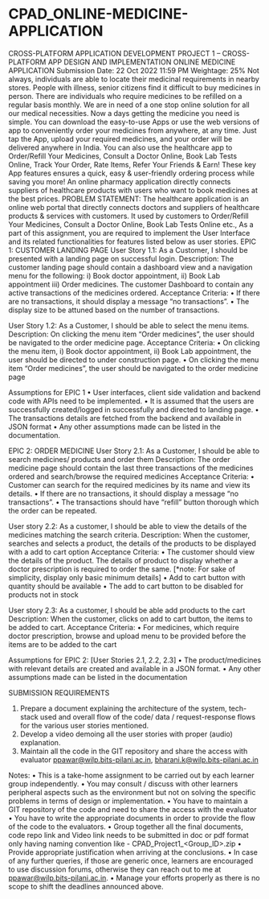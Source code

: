 # CPAD_ONLINE-MEDICINE-APPLICATION

CROSS-PLATFORM APPLICATION DEVELOPMENT
PROJECT 1 – CROSS-PLATFORM APP DESIGN AND IMPLEMENTATION
ONLINE MEDICINE APPLICATION
Submission Date: 22 Oct 2022 11:59 PM
Weightage: 25%
Not always, individuals are able to locate their medicinal requirements in nearby stores. People with illness, senior citizens find it difficult to buy medicines in person. There are individuals who require medicines to be refilled on a regular basis monthly. We are in need of a one stop online solution for all our medical necessities. 
Now a days getting the medicine you need is simple. You can download the easy-to-use Apps or use the web versions of app to conveniently order your medicines from anywhere, at any time. Just tap the App, upload your required medicines, and your order will be delivered anywhere in India. You can also use the healthcare app to Order/Refill Your Medicines, Consult a Doctor Online, Book Lab Tests Online, Track Your Order, Rate Items, Refer Your Friends & Earn! These key App features ensures a quick, easy & user-friendly ordering process while saving you more! An online pharmacy application directly connects suppliers of healthcare products with users who want to book medicines at the best prices. 
PROBLEM STATEMENT: 
The healthcare application is an online web portal that directly connects doctors and suppliers of healthcare products & services with customers. It used by customers to Order/Refill Your Medicines, Consult a Doctor Online, Book Lab Tests Online etc.,
As a part of this assignment, you are required to implement the User Interface and its related functionalities for features listed below as user stories. 
EPIC 1: CUSTOMER LANDING PAGE
User Story 1.1: 
As a Customer, I should be presented with a landing page on successful login.
Description: The customer landing page should contain a dashboard view and a navigation
menu for the following: i) Book doctor appointment, ii) Book Lab appointment iii) Order
medicines. The customer Dashboard to contain any active transactions of the medicines
ordered. 
Acceptance Criteria:
•	If there are no transactions, it should display a message “no transactions”.
•	The display size to be attuned based on the number of transactions.

User Story 1.2: 
As a Customer, I should be able to select the menu items.
Description: On clicking the menu item “Order medicines”, the user should be navigated to the
order medicine page.
Acceptance Criteria:
•	On clicking the menu item, i) Book doctor appointment, ii) Book Lab appointment, the user should be directed to under construction page. 
•	On clicking the menu item “Order medicines”, the user should be navigated to the order
medicine page

Assumptions for EPIC 1
•	User interfaces, client side validation and backend code with APIs need to be implemented.
•	It is assumed that the users are successfully created/logged in successfully and directed to landing page.
•	The transactions details are fetched from the backend and available in JSON format
•	Any other assumptions made can be listed in the documentation.

EPIC 2: ORDER MEDICINE
User Story 2.1: 
As a Customer, I should be able to search medicines/ products and order them
Description: The order medicine page should contain the last three transactions of the
medicines ordered and search/browse the required medicines
Acceptance Criteria:
•	Customer can search for the required medicines by its name and view its details.
•	If there are no transactions, it should display a message “no transactions”.
•	The transactions should have “refill” button thorough which the order can be repeated.

User story 2.2: 
As a customer, I should be able to view the details of the medicines matching the search criteria.
Description: When the customer, searches and selects a product, the details of the products to be displayed with a add to cart option 
Acceptance Criteria: 
•	The customer should view the details of the product. The details of product to display whether a doctor prescription is required to order the same. [*note: For sake of simplicity, display only basic minimum details]
•	Add to cart button with quantity should be available 
•	The add to cart button to be disabled for products not in stock


User story 2.3:
 As a customer, I should be able add products to the cart
Description: When the customer, clicks on add to cart button, the items to be added to cart. 
Acceptance Criteria: 
•	For medicines, which require doctor prescription, browse and upload menu to be provided before the items are to be added to the cart

Assumptions for EPIC 2: [User Stories 2.1, 2.2, 2.3]
•	The product/medicines with relevant details are created and available in a JSON format.
•	Any other assumptions made can be listed in the documentation

SUBMISSION REQUIREMENTS
1.	Prepare a document explaining the architecture of the system, tech-stack used and overall flow of the code/ data / request-response flows for the various user stories mentioned. 
2.	Develop a video demoing all the user stories with proper (audio) explanation. 
3.	Maintain all the code in the GIT repository and share the access with evaluator ppawar@wilp.bits-pilani.ac.in, bharani.k@wilp.bits-pilani.ac.in

Notes:
•	This is a take-home assignment to be carried out by each learner group independently.
•	You may consult / discuss with other learners peripheral aspects such as the environment but not on solving the specific problems in terms of design or implementation.
•	You have to maintain a GIT repository of the code and need to share the access with the evaluator
•	You have to write the appropriate documents in order to provide the flow of the code to the evaluators.
•	Group together all the final documents, code repo link and Video link needs to be submitted in doc or pdf format only having naming convention like - CPAD_Project1_<Group_ID>.zip
•	Provide appropriate justification when arriving at the conclusions.
•	In case of any further queries, if those are generic once, learners are encouraged to use discussion forums, otherwise they can reach out to me at ppawar@wilp.bits-pilani.ac.in. 
•	Manage your efforts properly as there is no scope to shift the deadlines announced above. 

